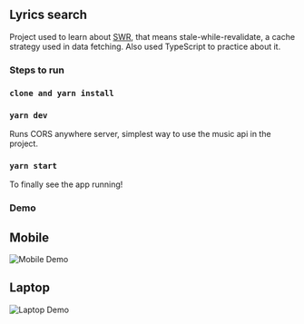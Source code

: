 ## Lyrics search

Project used to learn about [SWR](https://github.com/vercel/swr), that means stale-while-revalidate, a cache strategy used in data fetching. Also used TypeScript to practice about it.

### Steps to run

### `clone and yarn install`

### `yarn dev`

Runs CORS anywhere server, simplest way to use the music api in the project.

### `yarn start`

To finally see the app running!

### Demo

## Mobile

![Mobile Demo](demo/mobile.gif)

## Laptop

![Laptop Demo](demo/laptop.gif)
